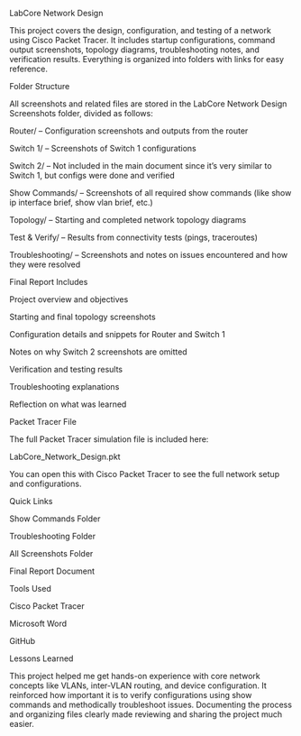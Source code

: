 LabCore Network Design

This project covers the design, configuration, and testing of a network using Cisco Packet Tracer. It includes startup configurations, command output screenshots, topology diagrams, troubleshooting notes, and verification results. Everything is organized into folders with links for easy reference.

Folder Structure

All screenshots and related files are stored in the LabCore Network Design Screenshots folder, divided as follows:

Router/ – Configuration screenshots and outputs from the router

Switch 1/ – Screenshots of Switch 1 configurations

Switch 2/ – Not included in the main document since it’s very similar to Switch 1, but configs were done and verified

Show Commands/ – Screenshots of all required show commands (like show ip interface brief, show vlan brief, etc.)

Topology/ – Starting and completed network topology diagrams

Test & Verify/ – Results from connectivity tests (pings, traceroutes)

Troubleshooting/ – Screenshots and notes on issues encountered and how they were resolved

Final Report Includes

Project overview and objectives

Starting and final topology screenshots

Configuration details and snippets for Router and Switch 1

Notes on why Switch 2 screenshots are omitted

Verification and testing results

Troubleshooting explanations

Reflection on what was learned

Packet Tracer File

The full Packet Tracer simulation file is included here:

LabCore_Network_Design.pkt

You can open this with Cisco Packet Tracer to see the full network setup and configurations.

Quick Links

Show Commands Folder

Troubleshooting Folder

All Screenshots Folder

Final Report Document

Tools Used

Cisco Packet Tracer

Microsoft Word

GitHub

Lessons Learned

This project helped me get hands-on experience with core network concepts like VLANs, inter-VLAN routing, and device configuration. It reinforced how important it is to verify configurations using show commands and methodically troubleshoot issues. Documenting the process and organizing files clearly made reviewing and sharing the project much easier.
